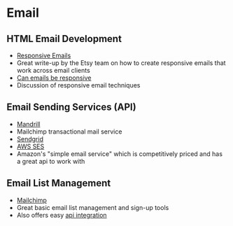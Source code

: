 # Email

## HTML Email Development

* [Responsive Emails](http://codeascraft.com/2014/03/13/responsive-emails-that-really-work/)
 * Great write-up by the Etsy team on how to create responsive emails that work across email clients
* [Can emails be responsive](http://alistapart.com/article/can-email-be-responsive)
 * Discussion of responsive email techniques


## Email Sending Services (API)

* [Mandrill](http://www.mandrill.com)
 * Mailchimp transactional mail service
* [Sendgrid](http://sendgrid.com/)
* [AWS SES](http://aws.amazon.com/ses/)
 * Amazon's "simple email service" which is competitively priced and has a great api to work with

## Email List Management

* [Mailchimp](http://mailchimp.com/)
 * Great basic email list management and sign-up tools
 * Also offers easy [api integration](http://apidocs.mailchimp.com/)
